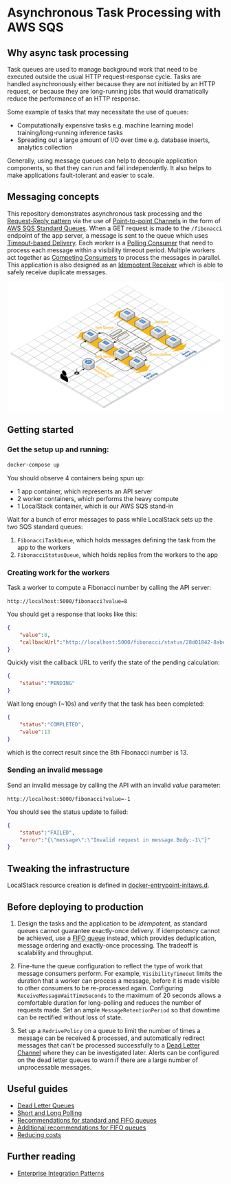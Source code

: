 # Asynchronous Task Processing with AWS SQS

## Why async task processing

Task queues are used to manage background work that need to be executed outside the usual HTTP request-response cycle. Tasks are handled asynchronously either because they are not initiated by an HTTP request, or because they are long-running jobs that would dramatically reduce the performance of an HTTP response.

Some example of tasks that may necessitate the use of queues:
- Computationally expensive tasks e.g. machine learning model training/long-running inference tasks
- Spreading out a large amount of I/O over time e.g. database inserts, analytics collection

Generally, using message queues can help to decouple application components, so that they can run and fail independently. It also helps to make applications fault-tolerant and easier to scale.

## Messaging concepts

This repository demonstrates asynchronous task processing and the [Request-Reply pattern](https://www.enterpriseintegrationpatterns.com/patterns/messaging/RequestReply.html) via the use of [Point-to-point Channels](https://www.enterpriseintegrationpatterns.com/patterns/messaging/PointToPointChannel.html) in the form of [AWS SQS Standard Queues](https://docs.aws.amazon.com/AWSSimpleQueueService/latest/SQSDeveloperGuide/standard-queues.html). When a GET request is made to the `/fibonacci` endpoint of the app server, a message is sent to the queue which uses [Timeout-based Delivery](https://www.cloudcomputingpatterns.org/timeout_based_delivery/). Each worker is a [Polling Consumer](https://www.enterpriseintegrationpatterns.com/patterns/messaging/PollingConsumer.html) that need to process each message within a visibility timeout period. Multiple workers act together as [Competing Consumers](https://www.enterpriseintegrationpatterns.com/patterns/messaging/CompetingConsumers.html) to process the messages in parallel. This application is also designed as an [Idempotent Receiver](https://www.enterpriseintegrationpatterns.com/patterns/messaging/IdempotentReceiver.html) which is able to safely receive duplicate messages.

![Architecture](./docs/queue-architecture.svg)

## Getting started

### Get the setup up and running:

```bash
docker-compose up
```

You should observe 4 containers being spun up:
- 1 app container, which represents an API server
- 2 worker containers, which performs the heavy compute
- 1 LocalStack container, which is our AWS SQS stand-in

Wait for a bunch of error messages to pass while LocalStack sets up the two SQS standard queues:

1. `FibonacciTaskQueue`, which holds messages defining the task from the app to the workers
2. `FibonacciStatusQueue`, which holds replies from the workers to the app

### Creating work for the workers

Task a worker to compute a Fibonacci number by calling the API server:

`http://localhost:5000/fibonacci?value=8`

You should get a response that looks like this:

```json
{
    "value":8,
    "callbackUrl":"http://localhost:5000/fibonacci/status/28d01842-8abe-8309-2194-d333d69cfc48"
}
```

Quickly visit the callback URL to verify the state of the pending calculation:

```json
{
    "status":"PENDING"
}
```

Wait long enough (~10s) and verify that the task has been completed:

```json
{
    "status":"COMPLETED",
    "value":13
}
```
which is the correct result since the 8th Fibonacci number is 13.

### Sending an invalid message

Send an invalid message by calling the API with an invalid _value_ parameter:

`http://localhost:5000/fibonacci?value=-1`

You should see the status update to failed:

```json
{
    "status":"FAILED",
    "error":"{\"message\":\"Invalid request in message.Body:-1\"}"
}
```

## Tweaking the infrastructure

LocalStack resource creation is defined in [docker-entrypoint-initaws.d](./docker-entrypoint-initaws.d/01-create-queues.sh).

## Before deploying to production

1. Design the tasks and the application to be _idempotent_, as standard queues cannot guarantee exactly-once delivery. If idempotency cannot be achieved, use a [FIFO queue](https://docs.aws.amazon.com/AWSSimpleQueueService/latest/SQSDeveloperGuide/FIFO-queues.html) instead, which provides deduplication, message ordering and exactly-once processing. The tradeoff is scalability and throughput.

2. Fine-tune the queue configuration to reflect the type of work that message consumers perform. For example, `VisibilityTimeout` limits the duration that a worker can process a message, before it is made visible to other consumers to be re-processed again. Configuring `ReceiveMessageWaitTimeSeconds` to the maximum of 20 seconds allows a comfortable duration for long-polling and reduces the number of requests made. Set an ample `MessageRetentionPeriod` so that downtime can be rectified without loss of state.

3. Set up a `RedrivePolicy` on a queue to limit the number of times a message can be received & processed, and automatically redirect messages that can't be processed successfully to a [Dead Letter Channel](https://www.enterpriseintegrationpatterns.com/patterns/messaging/DeadLetterChannel.html) where they can be investigated later. Alerts can be configured on the dead letter queues to warn if there are a large number of unprocessable messages.

## Useful guides

- [Dead Letter Queues](https://docs.aws.amazon.com/AWSSimpleQueueService/latest/SQSDeveloperGuide/sqs-dead-letter-queues.html)
- [Short and Long Polling](https://docs.aws.amazon.com/AWSSimpleQueueService/latest/SQSDeveloperGuide/sqs-short-and-long-polling.html#sqs-long-polling)
- [Recommendations for standard and FIFO queues](https://docs.aws.amazon.com/AWSSimpleQueueService/latest/SQSDeveloperGuide/sqs-standard-fifo-queue-best-practices.html)
- [Additional recommendations for FIFO queues](https://docs.aws.amazon.com/AWSSimpleQueueService/latest/SQSDeveloperGuide/sqs-additional-fifo-queue-recommendations.html)
- [Reducing costs](https://docs.aws.amazon.com/AWSSimpleQueueService/latest/SQSDeveloperGuide/reducing-costs.html)

## Further reading

- [Enterprise Integration Patterns](https://www.enterpriseintegrationpatterns.com/patterns/messaging/)